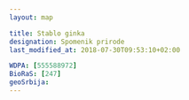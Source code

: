 ```yaml
---
layout: map

title: Stablo ginka
designation: Spomenik prirode
last_modified_at: 2018-07-30T09:53:10+02:00

WDPA: [555588972]
BioRaS: [247]
geoSrbija:
---
```

